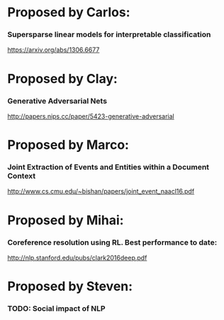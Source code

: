 # Proposed by Carlos:

### Supersparse linear models for interpretable classification
https://arxiv.org/abs/1306.6677

# Proposed by Clay:

### Generative Adversarial Nets
http://papers.nips.cc/paper/5423-generative-adversarial

# Proposed by Marco:

### Joint Extraction of Events and Entities within a Document Context
http://www.cs.cmu.edu/~bishan/papers/joint_event_naacl16.pdf

# Proposed by Mihai:

### Coreference resolution using RL. Best performance to date:
http://nlp.stanford.edu/pubs/clark2016deep.pdf

# Proposed by Steven:

### TODO: Social impact of NLP
